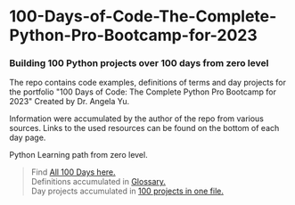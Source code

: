 # 100-Days-of-Code-The-Complete-Python-Pro-Bootcamp-for-2023

### Building 100 Python projects over 100 days from zero level

The repo contains code examples, definitions of terms and day projects for the portfolio "100 Days of Code: The Complete Python Pro Bootcamp for 2023" Created by Dr. Angela Yu.

Information were accumulated by the author of the repo from various sources. Links to the used resources can be found on the bottom of each day page.

Python Learning path from zero level. 

>Find [All 100 Days here.](https://github.com/iliamunaev/100-Days-of-Python-Bootcamp/tree/main/All%20100%20Days)  
>Definitions accumulated in [Glossary.](https://github.com/iliamunaev/100-Days-of-Python-Bootcamp/blob/main/Glossary.md)  
>Day projects accumulated in [100 projects in one file.](https://github.com/iliamunaev/100-Days-of-Python-Bootcamp/blob/main/100%20projects%20in%20one%20file.md)






